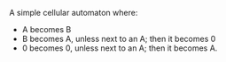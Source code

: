 A simple cellular automaton where:

- A becomes B
- B becomes A, unless next to an A; then it becomes 0
- 0 becomes 0, unless next to an A; then it becomes A.
